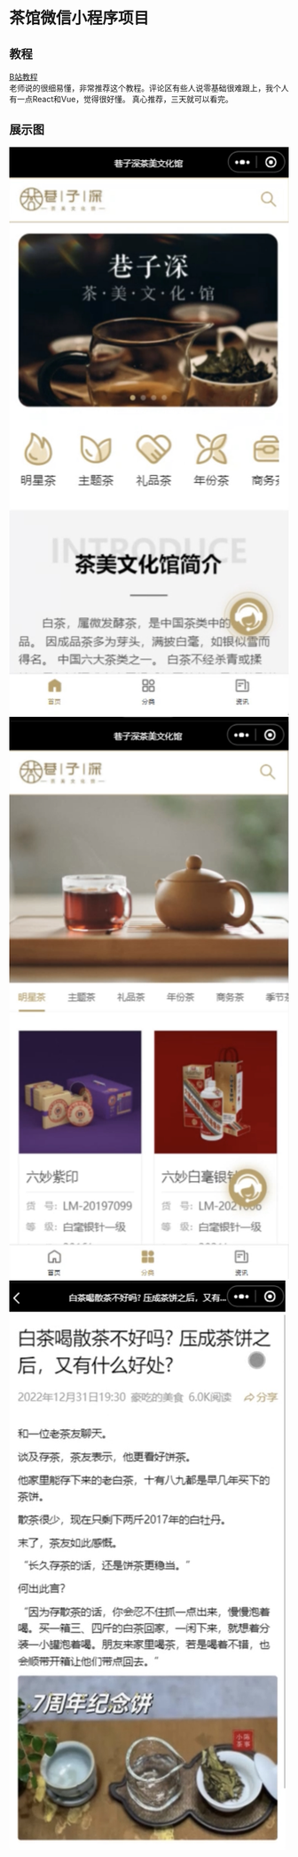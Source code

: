 # 茶馆微信小程序项目

## 教程
[B站教程](https://www.bilibili.com/video/BV19G4y1K74d?p=72&vd_source=f60330185adabf166359748da895c646)
<br>
老师说的很细易懂，非常推荐这个教程。评论区有些人说零基础很难跟上，我个人有一点React和Vue，觉得很好懂。
真心推荐，三天就可以看完。

## 展示图
![show-1](./static/show-1.jpg)
![show-2](./static/show-2.jpg)
![show-3](./static/show-3.jpg)

